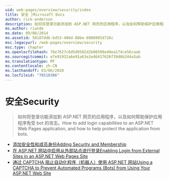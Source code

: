 ```yaml
---
uid: web-pages/overview/security/index
title: 安全 |Microsoft Docs
author: rick-anderson
description: 如何将登录功能添加到 ASP.NET 网页的应用程序，以及如何帮助保护应用程序免受 bot 的攻击。
ms.author: riande
ms.date: 09/08/2014
ms.assetid: 58187ddb-bd53-406d-88be-8908905d726c
msc.legacyurl: /web-pages/overview/security
msc.type: chapter
ms.openlocfilehash: 76e7627c6d5d9582d2b08599e49ea174ce56caab
ms.sourcegitcommit: e7e91932a6e91a63e2e46417626f39d6b244a3ab
ms.translationtype: MT
ms.contentlocale: zh-CN
ms.lasthandoff: 03/06/2020
ms.locfileid: "78510386"
---
```

# <a name="security"></a><span data-ttu-id="39cc0-103">安全</span><span class="sxs-lookup"><span data-stu-id="39cc0-103">Security</span></span>

> <span data-ttu-id="39cc0-104">如何将登录功能添加到 ASP.NET 网页的应用程序，以及如何帮助保护应用程序免受 bot 的攻击。</span><span class="sxs-lookup"><span data-stu-id="39cc0-104">How to add login capabilities to an ASP.NET Web Pages application, and how to help protect the application from bots.</span></span>

- [<span data-ttu-id="39cc0-105">添加安全性和成员身份</span><span class="sxs-lookup"><span data-stu-id="39cc0-105">Adding Security and Membership</span></span>](16-adding-security-and-membership.md)
- [<span data-ttu-id="39cc0-106">在 ASP.NET 网站中启用从外部站点进行登录</span><span class="sxs-lookup"><span data-stu-id="39cc0-106">Enabling Login from External Sites in an ASP.NET Web Pages Site</span></span>](enabling-login-from-external-sites-in-an-aspnet-web-pages-site.md)
- [<span data-ttu-id="39cc0-107">通过 CAPTCHA 阻止自动化程序（机器人）使用 ASP.NET 网站</span><span class="sxs-lookup"><span data-stu-id="39cc0-107">Using a CAPTCHA to Prevent Automated Programs (Bots) from Using Your ASP.NET Web Site</span></span>](using-a-catpcha-to-prevent-automated-programs-bots-from-using-your-aspnet-web-site.md)

